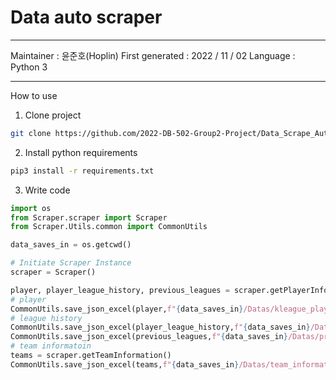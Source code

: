 Data auto scraper 
===
***
Maintainer : 윤준호(Hoplin)
First generated : 2022 / 11 / 02
Language : Python 3
***

How to use

1. Clone project

```bash
git clone https://github.com/2022-DB-502-Group2-Project/Data_Scrape_Automater.git
```
2. Install python requirements

```bash
pip3 install -r requirements.txt
```

3. Write code

```python
import os
from Scraper.scraper import Scraper
from Scraper.Utils.common import CommonUtils

data_saves_in = os.getcwd()

# Initiate Scraper Instance
scraper = Scraper()

player, player_league_history, previous_leagues = scraper.getPlayerInformation(pagination_count=1)
# player
CommonUtils.save_json_excel(player,f"{data_saves_in}/Datas/kleague_player_information")
# league history
CommonUtils.save_json_excel(player_league_history,f"{data_saves_in}/Datas/kleague_player_league_history")
CommonUtils.save_json_excel(previous_leagues,f"{data_saves_in}/Datas/previous_league_history")
# team informatoin
teams = scraper.getTeamInformation()
CommonUtils.save_json_excel(teams,f"{data_saves_in}/Datas/team_information")
```